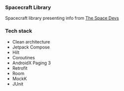 ### Spacecraft Library
Spacecraft library presenting info from [The Space Devs](https://thespacedevs.com/)

### Tech stack
- Clean architecture
- Jetpack Compose
- Hilt
- Coroutines
- AndroidX Paging 3
- Retrofit
- Room
- MockK
- JUnit
